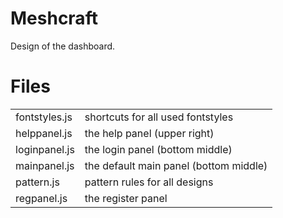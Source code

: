 Meshcraft
=========
Design of the dashboard.

Files
=====

<table>

 <tr><td>   fontstyles.js
</td><td>   shortcuts for all used fontstyles
</td></tr>

 <tr><td>   helppanel.js
</td><td>   the help panel (upper right)
</td></tr>

 <tr><td>   loginpanel.js
</td><td>   the login panel (bottom middle)
</td></tr>

 <tr><td>   mainpanel.js
</td><td>   the default main panel (bottom middle)
</td></tr>

 <tr><td>   pattern.js
</td><td>   pattern rules for all designs
</td></tr>

 <tr><td>   regpanel.js
</td><td>   the register panel
</td></tr>

</table>


